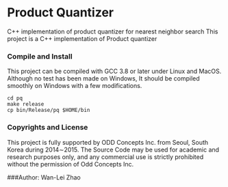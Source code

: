 # Product Quantizer
C++ implementation of product quantizer for nearest neighbor search
This project is a C++ implementation of Product quantizer


### Compile and Install
This project can be compiled with GCC 3.8 or later under Linux and MacOS. Although no test has been made on Windows, 
It should be compiled smoothly on Windows with a few modifications.

```
cd pq
make release
cp bin/Release/pq $HOME/bin
```

### Copyrights and License
This project is fully supported by ODD Concepts Inc. from Seoul, South Korea during 2014∼2015. The Source Code may be used for academic and research purposes only, and any commercial use is strictly prohibited without the permission of Odd Concepts Inc.

###Author: 
Wan-Lei Zhao
